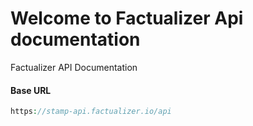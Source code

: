 # Welcome to Factualizer Api documentation

Factualizer API Documentation

#### Base URL

```php
https://stamp-api.factualizer.io/api
```
